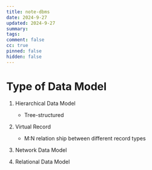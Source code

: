 ```yaml
---
title: note-dbms
date: 2024-9-27
updated: 2024-9-27
summary:
tags:
comment: false
cc: true
pinned: false
hidden: false
---
```


# Type of Data Model

1. Hierarchical Data Model
	* Tree-structured

2. Virtual Record
	* M:N relation ship between different record types

3. Network Data Model

4. Relational Data Model
